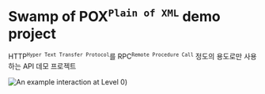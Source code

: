 # Swamp of POX<sup>`Plain of XML`</sup> demo project

HTTP<sup>`Hyper Text Transfer Protocol`</sup>를 RPC<sup>`Remote Procedure Call`</sup> 정도의 용도로만 사용하는 API 데모 프로젝트

![An example interaction at Level 0](https://i.imgur.com/Mn2Sen1.png))
